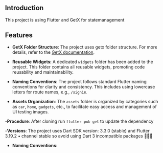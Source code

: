 



## Introduction

This project is  using Flutter and GetX for statemanagement  
## Features

- **GetX Folder Structure**:  The project uses getx folder structure. For more details, refer to the [GetX documentation](https://pub.dev/packages/get).

- **Reusable Widgets**: A dedicated `widgets` folder has been added to the project. This folder contains all reusable widgets, promoting code reusability and maintainability.

- **Naming Conventions**: The project follows standard Flutter naming conventions for clarity and consistency. This includes using lowercase letters for route names, e.g., `/signin`.

- **Assets Organization**: The `assets` folder is organized by categories such as `car`, `home`, `gadgets`, etc., to facilitate easy access and management of UI testing images.

-**Procedure**: After cloning run `flutter pub get` to update the dependency 

-**Versions**: The project uses Dart SDK version: 3.3.0 (stable)  and  Flutter 3.19.2 • channel stable  so avoid using Dart 3 incompatible packages
🙂🙂🙂

- **Naming Conventions**: 

